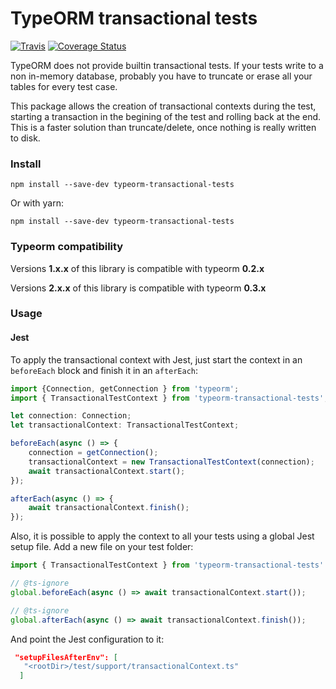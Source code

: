 # TypeORM transactional tests

[![Travis](https://app.travis-ci.com/viniciusjssouza/typeorm-transactional-tests.svg?branch=master&status=passed)](https://app.travis-ci.com/github/viniciusjssouza/typeorm-transactional-tests)
[![Coverage Status](https://coveralls.io/repos/github/viniciusjssouza/typeorm-transactional-tests/badge.svg?branch=master)](https://coveralls.io/github/viniciusjssouza/typeorm-transactional-tests?branch=master)

TypeORM does not provide builtin transactional tests. If your tests write to a non in-memory database, probably you have to truncate 
or erase all your tables for every test case.

This package allows the creation of transactional contexts during the test, starting a transaction in the begining of the test 
and rolling back at the end. This is a faster solution than truncate/delete, once nothing is really written to disk.   

### Install
```shell
npm install --save-dev typeorm-transactional-tests
```

Or with yarn:
```shell
npm install --save-dev typeorm-transactional-tests
```


### Typeorm compatibility 
Versions **1.x.x** of this library is compatible with typeorm **0.2.x**

Versions **2.x.x** of this library is compatible with typeorm **0.3.x**

### Usage

#### Jest

To apply the transactional context with Jest, just start the context in an `beforeEach` block and finish it in an `afterEach`:
```typescript
import {Connection, getConnection } from 'typeorm';
import { TransactionalTestContext } from 'typeorm-transactional-tests';

let connection: Connection;
let transactionalContext: TransactionalTestContext;

beforeEach(async () => {
    connection = getConnection();
    transactionalContext = new TransactionalTestContext(connection);
    await transactionalContext.start();    
});

afterEach(async () => {
    await transactionalContext.finish();
});
```

Also, it is possible to apply the context to all your tests using a global Jest setup file. Add a new file on your test folder:

```typescript 
import { TransactionalTestContext } from 'typeorm-transactional-tests'

// @ts-ignore
global.beforeEach(async () => await transactionalContext.start());

// @ts-ignore
global.afterEach(async () => await transactionalContext.finish());
```
And point the Jest configuration to it:
```json
 "setupFilesAfterEnv": [
   "<rootDir>/test/support/transactionalContext.ts"
  ]
```
